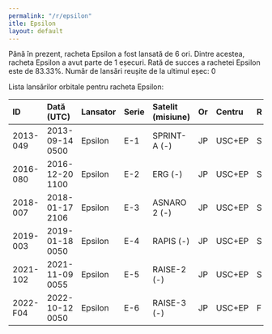 ```yaml
---
permalink: "/r/epsilon"
itle: Epsilon
layout: default
---
```


Până în prezent, racheta Epsilon a fost lansată de 6 ori.
Dintre acestea, racheta Epsilon a avut parte de 1 eșecuri.
Rată de succes a rachetei Epsilon este de 83.33%.
Număr de lansări reușite de la ultimul eșec: 0

Lista lansărilor orbitale pentru racheta Epsilon:


| ID       | Dată (UTC)      | Lansator   | Serie   | Satelit (misiune)   | Or   | Centru   | R   |
|:---------|:----------------|:-----------|:--------|:--------------------|:-----|:---------|:----|
| 2013-049 | 2013-09-14 0500 | Epsilon    | E-1     | SPRINT-A (-)        | JP   | USC+EP   | S   |
| 2016-080 | 2016-12-20 1100 | Epsilon    | E-2     | ERG (-)             | JP   | USC+EP   | S   |
| 2018-007 | 2018-01-17 2106 | Epsilon    | E-3     | ASNARO 2 (-)        | JP   | USC+EP   | S   |
| 2019-003 | 2019-01-18 0050 | Epsilon    | E-4     | RAPIS (-)           | JP   | USC+EP   | S   |
| 2021-102 | 2021-11-09 0055 | Epsilon    | E-5     | RAISE-2 (-)         | JP   | USC+EP   | S   |
| 2022-F04 | 2022-10-12 0050 | Epsilon    | E-6     | RAISE-3 (-)         | JP   | USC+EP   | F   |

